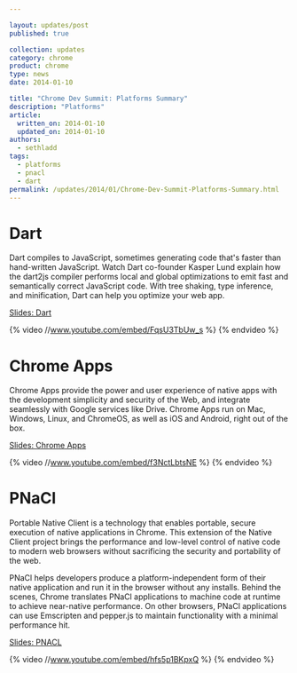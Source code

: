 ```yaml
---

layout: updates/post
published: true

collection: updates
category: chrome
product: chrome
type: news
date: 2014-01-10

title: "Chrome Dev Summit: Platforms Summary"
description: "Platforms"
article:
  written_on: 2014-01-10
  updated_on: 2014-01-10
authors:
  - sethladd
tags:
  - platforms
  - pnacl
  - dart
permalink: /updates/2014/01/Chrome-Dev-Summit-Platforms-Summary.html
---
```

# Dart

Dart compiles to JavaScript, sometimes generating code that's faster than hand-written JavaScript. Watch Dart co-founder Kasper Lund explain how the dart2js compiler performs local and global optimizations to emit fast and semantically correct JavaScript code. With tree shaking, type inference, and minification, Dart can help you optimize your web app.

[Slides: Dart](https://docs.google.com/presentation/d/1JU1ToBg-K7_vLC5bt2gEcEy3p12mCQG8CGELOP3vWvI/edit?usp=sharing)

{% video //www.youtube.com/embed/FqsU3TbUw_s %} {% endvideo %}

# Chrome Apps

Chrome Apps provide the power and user experience of native apps with the development simplicity and security of the Web, and integrate seamlessly with Google services like Drive. Chrome Apps run on Mac, Windows, Linux, and ChromeOS, as well as iOS and Android, right out of the box.

[Slides: Chrome Apps](https://docs.google.com/presentation/d/1XdSq-xRxPHwbzYKSPZknZ4dYh_TW0h6MYr85Eyt-4NQ/edit?usp=sharing)

{% video //www.youtube.com/embed/f3NctLbtsNE %} {% endvideo %}

# PNaCl

Portable Native Client is a technology that enables portable, secure execution of native applications in Chrome. This extension of the Native Client project brings the performance and low-level control of native code to modern web browsers without sacrificing the security and portability of the web.

PNaCl helps developers produce a platform-independent form of their native application and run it in the browser without any installs. Behind the scenes, Chrome translates PNaCl applications to machine code at runtime to achieve near-native performance. On other browsers, PNaCl applications can use Emscripten and pepper.js to maintain functionality with a minimal performance hit.

[Slides: PNACL](https://docs.google.com/presentation/d/1VAwkh8HoinUHWx49eQLYdqimL4YsCyg-qw6BGe0cj8E/edit#slide=id.p18)

{% video //www.youtube.com/embed/hfs5p1BKpxQ %} {% endvideo %}
